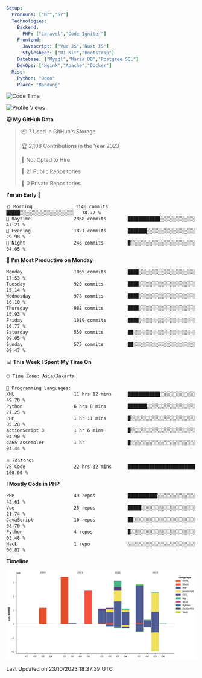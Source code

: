 ```yaml
Setup:
  Pronouns: ["Mr","Sr"]
  Technologies:
    Backend:
      PHP: ["Laravel","Code Igniter"]
    Frontend:
      Javascript: ["Vue JS","Nuxt JS"]
      Stylesheet: ["UI Kit","Bootstrap"]
    Database: ["Mysql","Maria DB","Postgree SQL"]
    DevOps: ["NginX","Apache","Docker"]
  Misc:
    Python: "Odoo"
    Place: "Bandung"
```

<!--START_SECTION:waka-->
![Code Time](http://img.shields.io/badge/Code%20Time-765%20hrs%2018%20mins-blue)

![Profile Views](http://img.shields.io/badge/Profile%20Views-0-blue)

**🐱 My GitHub Data** 

> 📦 ? Used in GitHub's Storage 
 > 
> 🏆 2,108 Contributions in the Year 2023
 > 
> 🚫 Not Opted to Hire
 > 
> 📜 21 Public Repositories 
 > 
> 🔑 0 Private Repositories 
 > 
**I'm an Early 🐤** 

```text
🌞 Morning                1140 commits        █████░░░░░░░░░░░░░░░░░░░░   18.77 % 
🌆 Daytime                2868 commits        ████████████░░░░░░░░░░░░░   47.21 % 
🌃 Evening                1821 commits        ███████░░░░░░░░░░░░░░░░░░   29.98 % 
🌙 Night                  246 commits         █░░░░░░░░░░░░░░░░░░░░░░░░   04.05 % 
```
📅 **I'm Most Productive on Monday** 

```text
Monday                   1065 commits        ████░░░░░░░░░░░░░░░░░░░░░   17.53 % 
Tuesday                  920 commits         ████░░░░░░░░░░░░░░░░░░░░░   15.14 % 
Wednesday                978 commits         ████░░░░░░░░░░░░░░░░░░░░░   16.10 % 
Thursday                 968 commits         ████░░░░░░░░░░░░░░░░░░░░░   15.93 % 
Friday                   1019 commits        ████░░░░░░░░░░░░░░░░░░░░░   16.77 % 
Saturday                 550 commits         ██░░░░░░░░░░░░░░░░░░░░░░░   09.05 % 
Sunday                   575 commits         ██░░░░░░░░░░░░░░░░░░░░░░░   09.47 % 
```


📊 **This Week I Spent My Time On** 

```text
🕑︎ Time Zone: Asia/Jakarta

💬 Programming Languages: 
XML                      11 hrs 12 mins      ████████████░░░░░░░░░░░░░   49.70 % 
Python                   6 hrs 8 mins        ███████░░░░░░░░░░░░░░░░░░   27.25 % 
PHP                      1 hr 11 mins        █░░░░░░░░░░░░░░░░░░░░░░░░   05.28 % 
ActionScript 3           1 hr 6 mins         █░░░░░░░░░░░░░░░░░░░░░░░░   04.90 % 
ca65 assembler           1 hr                █░░░░░░░░░░░░░░░░░░░░░░░░   04.44 % 

🔥 Editors: 
VS Code                  22 hrs 32 mins      █████████████████████████   100.00 % 
```

**I Mostly Code in PHP** 

```text
PHP                      49 repos            ███████████░░░░░░░░░░░░░░   42.61 % 
Vue                      25 repos            █████░░░░░░░░░░░░░░░░░░░░   21.74 % 
JavaScript               10 repos            ██░░░░░░░░░░░░░░░░░░░░░░░   08.70 % 
Python                   4 repos             █░░░░░░░░░░░░░░░░░░░░░░░░   03.48 % 
Hack                     1 repo              ░░░░░░░░░░░░░░░░░░░░░░░░░   00.87 % 
```



**Timeline**

![Lines of Code chart](https://raw.githubusercontent.com/vheins/vheins/main/assets/bar_graph.png)


 Last Updated on 23/10/2023 18:37:39 UTC
<!--END_SECTION:waka-->
